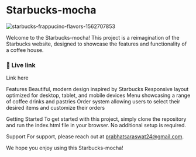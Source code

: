 # Starbucks-mocha

![starbucks-frappucino-flavors-1562707853](https://user-images.githubusercontent.com/71027441/216239231-6ee36f4a-d9a1-4e7a-a7ab-8376e53bd00a.gif)
<br>

Welcome to the Starbucks-mocha! This project is a reimagination of the Starbucks website, designed to showcase the features and functionality of a coffee house.
<br>

### 📍 Live link
Link here
<br>

Features
Beautiful, modern design inspired by Starbucks
Responsive layout optimized for desktop, tablet, and mobile devices
Menu showcasing a range of coffee drinks and pastries
Order system allowing users to select their desired items and customize their orders
<br>

Getting Started
To get started with this project, simply clone the repository and run the index.html file in your browser. No additional setup is required.
<br>

<!-- Contribute
We're always looking for contributors to help improve this project. If you're interested, feel free to fork the repository and submit a pull request. -->

Support
For support, please reach out at prabhatsaraswat24@gmail.com.

We hope you enjoy using this Starbucks-mocha!
